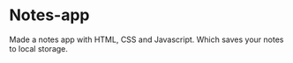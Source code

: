 # Notes-app
Made a notes app with HTML, CSS and Javascript. Which saves your notes to local storage.
